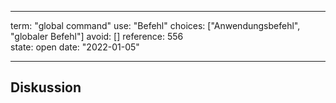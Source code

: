 
---
term:      "global command"
use:       "Befehl"
choices:   ["Anwendungsbefehl", "globaler Befehl"]
avoid:     []
reference: 556        
state:     open
date:      "2022-01-05"

---

## Diskussion

